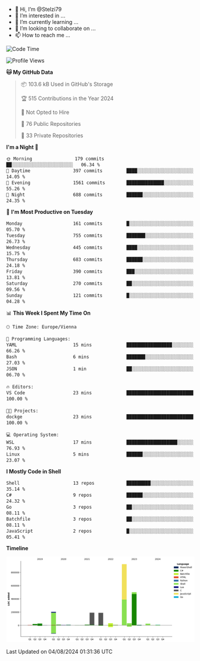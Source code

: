 - 👋 Hi, I’m @Stelzi79
- 👀 I’m interested in ...
- 🌱 I’m currently learning ...
- 💞️ I’m looking to collaborate on ...
- 📫 How to reach me ...

<!--START_SECTION:waka-->
![Code Time](http://img.shields.io/badge/Code%20Time-1%2C015%20hrs%2021%20mins-blue)

![Profile Views](http://img.shields.io/badge/Profile%20Views-0-blue)

**🐱 My GitHub Data** 

> 📦 103.6 kB Used in GitHub's Storage 
 > 
> 🏆 515 Contributions in the Year 2024
 > 
> 🚫 Not Opted to Hire
 > 
> 📜 76 Public Repositories 
 > 
> 🔑 33 Private Repositories 
 > 
**I'm a Night 🦉** 

```text
🌞 Morning                179 commits         ██░░░░░░░░░░░░░░░░░░░░░░░   06.34 % 
🌆 Daytime                397 commits         ████░░░░░░░░░░░░░░░░░░░░░   14.05 % 
🌃 Evening                1561 commits        ██████████████░░░░░░░░░░░   55.26 % 
🌙 Night                  688 commits         ██████░░░░░░░░░░░░░░░░░░░   24.35 % 
```
📅 **I'm Most Productive on Tuesday** 

```text
Monday                   161 commits         █░░░░░░░░░░░░░░░░░░░░░░░░   05.70 % 
Tuesday                  755 commits         ███████░░░░░░░░░░░░░░░░░░   26.73 % 
Wednesday                445 commits         ████░░░░░░░░░░░░░░░░░░░░░   15.75 % 
Thursday                 683 commits         ██████░░░░░░░░░░░░░░░░░░░   24.18 % 
Friday                   390 commits         ███░░░░░░░░░░░░░░░░░░░░░░   13.81 % 
Saturday                 270 commits         ██░░░░░░░░░░░░░░░░░░░░░░░   09.56 % 
Sunday                   121 commits         █░░░░░░░░░░░░░░░░░░░░░░░░   04.28 % 
```


📊 **This Week I Spent My Time On** 

```text
🕑︎ Time Zone: Europe/Vienna

💬 Programming Languages: 
YAML                     15 mins             █████████████████░░░░░░░░   66.26 % 
Bash                     6 mins              ███████░░░░░░░░░░░░░░░░░░   27.03 % 
JSON                     1 min               ██░░░░░░░░░░░░░░░░░░░░░░░   06.70 % 

🔥 Editors: 
VS Code                  23 mins             █████████████████████████   100.00 % 

🐱‍💻 Projects: 
dockge                   23 mins             █████████████████████████   100.00 % 

💻 Operating System: 
WSL                      17 mins             ███████████████████░░░░░░   76.93 % 
Linux                    5 mins              ██████░░░░░░░░░░░░░░░░░░░   23.07 % 
```

**I Mostly Code in Shell** 

```text
Shell                    13 repos            █████████░░░░░░░░░░░░░░░░   35.14 % 
C#                       9 repos             ██████░░░░░░░░░░░░░░░░░░░   24.32 % 
Go                       3 repos             ██░░░░░░░░░░░░░░░░░░░░░░░   08.11 % 
Batchfile                3 repos             ██░░░░░░░░░░░░░░░░░░░░░░░   08.11 % 
JavaScript               2 repos             █░░░░░░░░░░░░░░░░░░░░░░░░   05.41 % 
```



**Timeline**

![Lines of Code chart](https://raw.githubusercontent.com/Stelzi79/Stelzi79/main/assets/bar_graph.png)


 Last Updated on 04/08/2024 01:31:36 UTC
<!--END_SECTION:waka-->

<!---
Stelzi79/Stelzi79 is a ✨ special ✨ repository because its `README.md` (this file) appears on your GitHub profile.
You can click the Preview link to take a look at your changes.
--->
